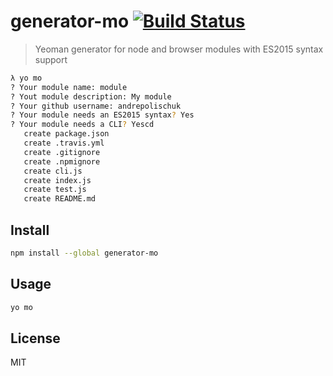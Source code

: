 # generator-mo [![Build Status](https://travis-ci.org/andrepolischuk/generator-mo.svg?branch=master)](https://travis-ci.org/andrepolischuk/generator-mo)

  > Yeoman generator for node and browser modules with ES2015 syntax support

```sh
λ yo mo
? Your module name: module
? Yout module description: My module
? Your github username: andrepolischuk
? Your module needs an ES2015 syntax? Yes
? Your module needs a CLI? Yescd
   create package.json
   create .travis.yml
   create .gitignore
   create .npmignore
   create cli.js
   create index.js
   create test.js
   create README.md
```

## Install

```sh
npm install --global generator-mo
```

## Usage

```sh
yo mo
```

## License

  MIT
